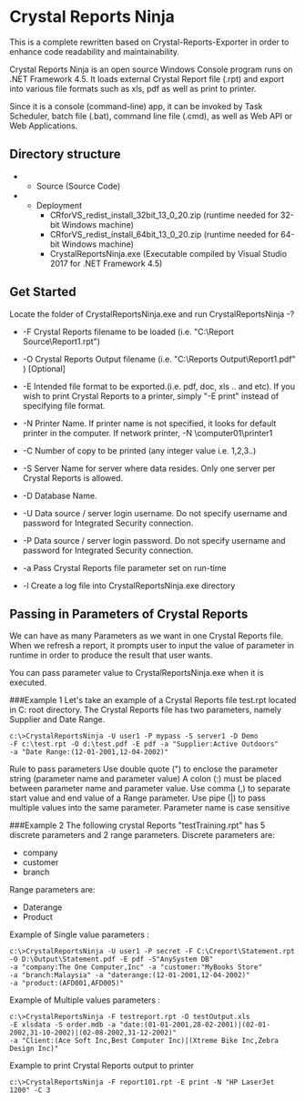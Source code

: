 # Crystal Reports Ninja
This is a complete rewritten based on Crystal-Reports-Exporter in order to enhance code readability and maintainability.

Crystal Reports Ninja is an open source Windows Console program runs on .NET Framework 4.5.
It loads external Crystal Report file (.rpt) and export into various file formats such as xls, pdf as well as print to printer.

Since it is a console (command-line) app, it can be invoked by Task Scheduler, batch file (.bat), command line file (.cmd), as well as Web API or Web Applications.
## Directory structure
* - Source (Source Code)
* - Deployment
	- CRforVS_redist_install_32bit_13_0_20.zip (runtime needed for 32-bit Windows machine)
	- CRforVS_redist_install_64bit_13_0_20.zip (runtime needed for 64-bit Windows machine)
	- CrystalReportsNinja.exe  (Executable compiled by Visual Studio 2017 for .NET Framework 4.5)

## Get Started
Locate the folder of CrystalReportsNinja.exe and run CrystalReportsNinja -? 

* -F Crystal Reports filename to be loaded (i.e. "C:\Report Source\Report1.rpt") 
* -O Crystal Reports Output filename (i.e. "C:\Reports Output\Report1.pdf" ) [Optional]
* -E Intended file format to be exported.(i.e. pdf, doc, xls .. and etc). If you wish to print Crystal Reports to a printer, simply "-E print" instead of specifying file format.

* -N Printer Name. If printer name is not specified, it looks for default printer in the computer. If network printer, -N \\computer01\printer1
* -C Number of copy to be printed (any integer value i.e. 1,2,3..)
* -S Server Name for server where data resides. Only one server per Crystal Reports is allowed.
* -D Database Name. 
* -U Data source / server login username. Do not specify username and password for Integrated Security connection.
* -P Data source / server login password. Do not specify username and password for Integrated Security connection.
* -a Pass Crystal Reports file parameter set on run-time
* -l Create a log file into CrystalReportsNinja.exe directory

## Passing in Parameters of Crystal Reports
We can have as many Parameters as we want in one Crystal Reports file. 
When we refresh a report, it prompts user to input the value of parameter in runtime in order to produce the result that user wants.

You can pass parameter value to CrystalReportsNinja.exe when it is executed.

###Example 1
Let's take an example of a Crystal Reports file test.rpt located in C: root directory. The Crystal Reports file has two parameters, namely Supplier and Date Range.
```
c:\>CrystalReportsNinja -U user1 -P mypass -S server1 -D Demo 
-F c:\test.rpt -O d:\test.pdf -E pdf -a "Supplier:Active Outdoors" 
-a "Date Range:(12-01-2001,12-04-2002)"
```

Rule to pass parameters
Use double quote (") to enclose the parameter string (parameter name and parameter value)
A colon (:) must be placed between parameter name and parameter value.
Use comma (,) to separate start value and end value of a Range parameter.
Use pipe (|) to pass multiple values into the same parameter.
Parameter name is case sensitive

###Example 2
The following crystal Reports "testTraining.rpt" has 5 discrete parameters and 2 range parameters.
Discrete parameters are:
* company
* customer
* branch

Range parameters are:
* Daterange
* Product

Example of Single value parameters :

```
c:\>CrystalReportsNinja -U user1 -P secret -F C:\Creport\Statement.rpt 
-O D:\Output\Statement.pdf -E pdf -S"AnySystem DB" 
-a "company:The One Computer,Inc" -a "customer:"MyBooks Store" 
-a "branch:Malaysia" -a "daterange:(12-01-2001,12-04-2002)"
-a "product:(AFD001,AFD005)"
```

Example of Multiple values parameters :
```
c:\>CrystalReportsNinja -F testreport.rpt -O testOutput.xls 
-E xlsdata -S order.mdb -a "date:(01-01-2001,28-02-2001)|(02-01-2002,31-10-2002)|(02-08-2002,31-12-2002)"
-a "Client:(Ace Soft Inc,Best Computer Inc)|(Xtreme Bike Inc,Zebra Design Inc)"
```

Example to print Crystal Reports output to printer
```
c:\>CrystalReportsNinja -F report101.rpt -E print -N "HP LaserJet 1200" -C 3
```

